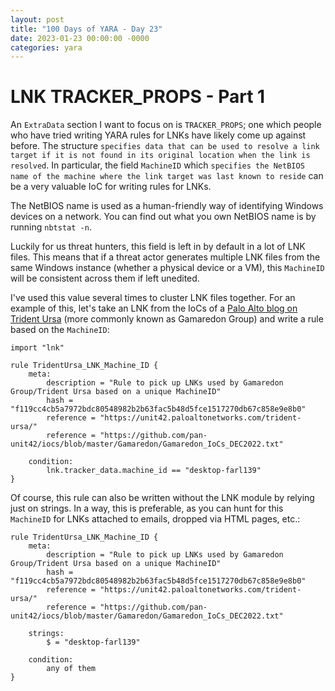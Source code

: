 ```yaml
---
layout: post
title: "100 Days of YARA - Day 23"
date: 2023-01-23 00:00:00 -0000
categories: yara
---
```


# LNK TRACKER_PROPS - Part 1
An `ExtraData` section I want to focus on is `TRACKER_PROPS`; one which people who have tried writing YARA rules for LNKs have likely come up against before. The structure `specifies data that can be used to resolve a link target if it is not found in its original location when the link is resolved`. In particular, the field `MachineID` which `specifies the NetBIOS name of the machine where the link target was last known to reside` can be a very valuable IoC for writing rules for LNKs.

The NetBIOS name is used as a human-friendly way of identifying Windows devices on a network. You can find out what you own NetBIOS name is by running `nbtstat -n`. 

Luckily for us threat hunters, this field is left in by default in a lot of LNK files. This means that if a threat actor generates multiple LNK files from the same Windows instance (whether a physical device or a VM), this `MachineID` will be consistent across them if left unedited.

I've used this value several times to cluster LNK files together. For an example of this, let's take an LNK from the IoCs of a [Palo Alto blog on Trident Ursa](https://unit42.paloaltonetworks.com/trident-ursa/) (more commonly known as Gamaredon Group) and write a rule based on the `MachineID`:
```
import "lnk"

rule TridentUrsa_LNK_Machine_ID {
    meta:
        description = "Rule to pick up LNKs used by Gamaredon Group/Trident Ursa based on a unique MachineID"
        hash = "f119cc4cb5a7972bdc80548982b2b63fac5b48d5fce1517270db67c858e9e8b0"
        reference = "https://unit42.paloaltonetworks.com/trident-ursa/"
        reference = "https://github.com/pan-unit42/iocs/blob/master/Gamaredon/Gamaredon_IoCs_DEC2022.txt"

    condition:
        lnk.tracker_data.machine_id == "desktop-farl139"
}
```

Of course, this rule can also be written without the LNK module by relying just on strings. In a way, this is preferable, as you can hunt for this `MachineID` for LNKs attached to emails, dropped via HTML pages, etc.:
```
rule TridentUrsa_LNK_Machine_ID {
    meta:
        description = "Rule to pick up LNKs used by Gamaredon Group/Trident Ursa based on a unique MachineID"
        hash = "f119cc4cb5a7972bdc80548982b2b63fac5b48d5fce1517270db67c858e9e8b0"
        reference = "https://unit42.paloaltonetworks.com/trident-ursa/"
        reference = "https://github.com/pan-unit42/iocs/blob/master/Gamaredon/Gamaredon_IoCs_DEC2022.txt"

    strings:
        $ = "desktop-farl139"
        
    condition:
        any of them
}
```
